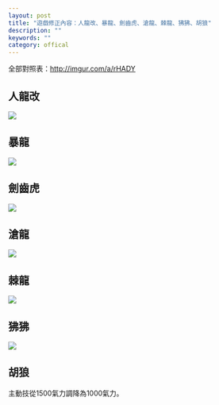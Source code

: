 ```yaml
---
layout: post
title: "遊戲修正內容：人龍改、暴龍、劍齒虎、滄龍、棘龍、狒狒、胡狼"
description: ""
keywords: ""
category: offical
---
```


全部對照表：<http://imgur.com/a/rHADY>

## 人龍改

![](http://i.imgur.com/2O4g6qs.jpg)

## 暴龍

![](http://i.imgur.com/yzVZZ8H.jpg)

## 劍齒虎

![](http://i.imgur.com/0Y4ariw.jpg)

## 滄龍

![](http://i.imgur.com/SFUjpA1.jpg)

## 棘龍

![](http://i.imgur.com/cPnx2q9.jpg)

## 狒狒

![](http://i.imgur.com/epw8hdY.jpg)

## 胡狼

主動技從1500氣力調降為1000氣力。
